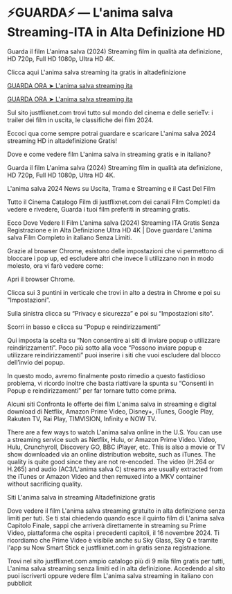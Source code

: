 # ⚡GUARDA⚡ — L'anima salva Streaming-ITA in Alta Definizione HD
Guarda il film L'anima salva (2024) Streaming film in qualità ata definizione, HD 720p, Full HD 1080p, Ultra HD 4K.

Clicca aqui L'anima salva streaming ita gratis in altadefinizione

[GUARDA ORA ➤ L'anima salva streaming ita](http://megavids.online/movie/1309653/l-anima-salva.html?gitr)

[GUARDA ORA ➤ L'anima salva streaming ita](http://megavids.online/movie/1309653/l-anima-salva.html?gitr)

Sul sito justflixnet.com trovi tutto sul mondo del cinema e delle serieTv: i trailer dei film in uscita, le classifiche dei film 2024.

Eccoci qua come sempre potrai guardare e scaricare L'anima salva 2024 streaming HD in altadefinizione Gratis!

Dove e come vedere film L'anima salva in streaming gratis e in italiano?

Guarda il film L'anima salva (2024) Streaming film in qualità ata definizione, HD 720p, Full HD 1080p, Ultra HD 4K.

L'anima salva 2024 News su Uscita, Trama e Streaming e il Cast Del Film

Tutto il Cinema Catalogo Film di justflixnet.com dei canali Film Completi da vedere e rivedere, Guarda i tuoi film preferiti in streaming gratis.

Ecco Dove Vedere Il Film L'anima salva (2024) Streaming ITA Gratis Senza Registrazione e in Alta Definizione Ultra HD 4K | Dove guardare L'anima salva Film Completo in italiano Senza Limiti.

Grazie al browser Chrome, esistono delle impostazioni che vi permettono di bloccare i pop up, ed escludere altri che invece li utilizzano non in modo molesto, ora vi farò vedere come:

Apri il browser Chrome.

Clicca sui 3 puntini in verticale che trovi in alto a destra in Chrome e poi su “Impostazioni”.

Sulla sinistra clicca su “Privacy e sicurezza” e poi su “Impostazioni sito“.

Scorri in basso e clicca su “Popup e reindirizzamenti”

Qui imposta la scelta su “Non consentire ai siti di inviare popup o utilizzare reindirizzamenti”. Poco più sotto alla voce “Possono inviare popup e utilizzare reindirizzamenti” puoi inserire i siti che vuoi escludere dal blocco dell’invio dei popup.

In questo modo, avremo finalmente posto rimedio a questo fastidioso problema, vi ricordo inoltre che basta riattivare la spunta su “Consenti in Popup e reindirizzamenti” per far tornare tutto come prima.

Alcuni siti Confronta le offerte dei film L'anima salva in streaming e digital download di Netflix, Amazon Prime Video, Disney+, iTunes, Google Play, Rakuten TV, Rai Play, TIMVISION, Infinity e NOW TV.

There are a few ways to watch L'anima salva online in the U.S. You can use a streaming service such as Netflix, Hulu, or Amazon Prime Video. Video, Hulu, Crunchyroll, Discovery GO, BBC iPlayer, etc. This is also a movie or TV show downloaded via an online distribution website, such as iTunes. The quality is quite good since they are not re-encoded. The video (H.264 or H.265) and audio (AC3/L'anima salva C) streams are usually extracted from the iTunes or Amazon Video and then remuxed into a MKV container without sacrificing quality.

Siti L'anima salva in streaming Altadefinizione gratis

Dove vedere il film L'anima salva streaming gratuito in alta definizione senza limiti per tuti. Se ti stai chiedendo quando esce il quinto film di L'anima salva Capitolo Finale, sappi che arriverà direttamente in streaming su Prime Video, piattaforma che ospita i precedenti capitoli, il 16 novembre 2024. Ti ricordiamo che Prime Video è visibile anche su Sky Glass, Sky Q e tramite l'app su Now Smart Stick e justflixnet.com in gratis senza registrazione.

Trovi nel sito justflixnet.com ampio catalogo più di 9 mila film gratis per tutti, L'anima salva streaming senza limiti ed in alta definizione. Accedendo al sito puoi iscriverti oppure vedere film L'anima salva streaming in italiano con pubblicit
